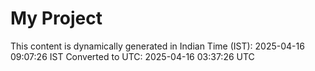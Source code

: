 # My Project

This content is dynamically generated in Indian Time (IST): 2025-04-16 09:07:26 IST
Converted to UTC: 2025-04-16 03:37:26 UTC

